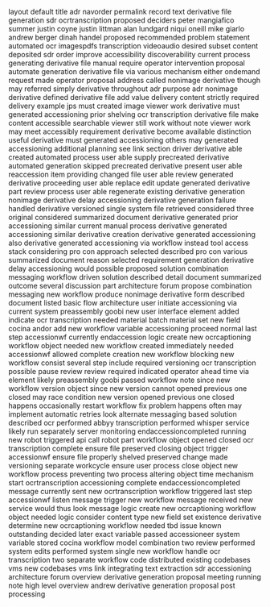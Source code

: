 layout default title adr navorder permalink record text derivative file generation sdr ocrtranscription proposed deciders peter mangiafico summer justin coyne justin littman alan lundgard niqui oneill mike giarlo andrew berger dinah handel proposed recommended problem statement automated ocr imagespdfs transcription videoaudio desired subset content deposited sdr order improve accessibility discoverability current process generating derivative file manual require operator intervention proposal automate generation derivative file via various mechanism either ondemand request made operator proposal address called nonimage derivative though may referred simply derivative throughout adr purpose adr nonimage derivative defined derivative file add value delivery content strictly required delivery example jps must created image viewer work derivative must generated accessioning prior shelving ocr transcription derivative file make content accessible searchable viewer still work without note viewer work may meet accessibly requirement derivative become available distinction useful derivative must generated accessioning others may generated accessioning additional planning see link section driver derivative able created automated process user able supply precreated derivative automated generation skipped precreated derivative present user able reaccession item providing changed file user able review generated derivative proceeding user able replace edit update generated derivative part review process user able regenerate existing derivative generation nonimage derivative delay accessioning derivative generation failure handled derivative versioned single system file retrieved considered three original considered summarized document derivative generated prior accessioning similar current manual process derivative generated accessioning similar derivative creation derivative generated accessioning also derivative generated accessioning via workflow instead tool access stack considering pro con approach selected described pro con various summarized document reason selected requirement generation derivative delay accessioning would possible proposed solution combination messaging workflow driven solution described detail document summarized outcome several discussion part architecture forum propose combination messaging new workflow produce nonimage derivative form described document listed basic flow architecture user initiate accessioning via current system preassembly goobi new user interface element added indicate ocr transcription needed material batch material set new field cocina andor add new workflow variable accessioning proceed normal last step accessionwf currently endaccession logic create new ocrcaptioning workflow object needed new workflow created immediately needed accessionwf allowed complete creation new workflow blocking new workflow consist several step include required versioning ocr transcription possible pause review review required indicated operator ahead time via element likely preassembly goobi passed workflow note since new workflow version object since new version cannot opened previous one closed may race condition new version opened previous one closed happens occasionally restart workflow fix problem happens often may implement automatic retries look alternate messaging based solution described ocr performed abbyy transcription performed whisper service likely run separately server monitoring endaccessioncompleted running new robot triggered api call robot part workflow object opened closed ocr transcription complete ensure file preserved closing object trigger accessionwf ensure file properly shelved preserved change made versioning separate workcycle ensure user process close object new workflow process preventing two process altering object time mechanism start ocrtranscription accessioning complete endaccessioncompleted message currently sent new ocrtranscription workflow triggered last step accessionwf listen message trigger new workflow message received new service would thus look message logic create new ocrcaptioning workflow object needed logic consider content type new field set existence derivative determine new ocrcaptioning workflow needed tbd issue known outstanding decided later exact variable passed accessioneer system variable stored cocina workflow model combination two review performed system edits performed system single new workflow handle ocr transcription two separate workflow code distributed existing codebases vms new codebases vms link integrating text extraction sdr accessioning architecture forum overview derivative generation proposal meeting running note high level overview andrew derivative generation proposal post processing